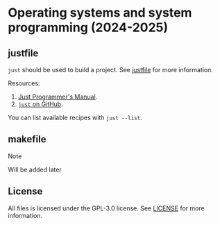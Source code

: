 # Operating systems and system programming (2024-2025)

## justfile

`just` should be used to build a project. See [justfile](./justfile) for more information.

Resources:

1. [Just Programmer's Manual](https://just.systems/man/en/).
2. [`just` on GitHub](https://github.com/casey/just).

You can list available recipes with `just --list`.

## makefile

> [!NOTE]
> Will be added later

## License

All files is licensed under the GPL-3.0 license. See [LICENSE](./LICENSE) for more information.
